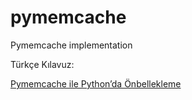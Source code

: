 # pymemcache
Pymemcache implementation

Türkçe Kılavuz:

[Pymemcache ile Python’da Önbellekleme]([url](https://medium.com/@nigbuk1998/pymemcache-ile-pythonda-%C3%B6nbellekleme-fe42a166ce6e)https://medium.com/@nigbuk1998/pymemcache-ile-pythonda-%C3%B6nbellekleme-fe42a166ce6e)
